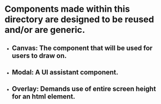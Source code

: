 # Components made within this directory are designed to be reused and/or are generic.

- ## Canvas: The component that will be used for users to draw on.
- ## Modal: A UI assistant component.
- ## Overlay: Demands use of entire screen height for an html element.
